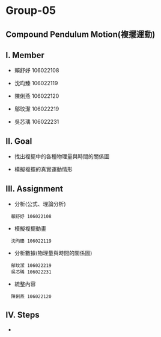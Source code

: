 # **Group-05**
## **Compound Pendulum Motion(複擺運動)** 
## **I. Member**

- 賴舒妤 106022108

- 沈昀臻 106022119 

- 陳俐燕 106022120 

- 鄔玟潔 106022219 

- 吳芯瑀 106022231
## **II. Goal**

- 找出複擺中的各種物理量與時間的關係圖 

- 模擬複擺的真實運動情形 
## **III. Assignment**

- 分析(公式、理論分析) 
```
  賴舒妤 106022108
```
- 模擬複擺動畫
```
  沈昀臻 106022119
```
- 分析數據(物理量與時間的關係圖)
```
  鄔玟潔 106022219
  吳芯瑀 106022231
```
- 統整內容
```
  陳俐燕 106022120
```
## **IV. Steps**

-
